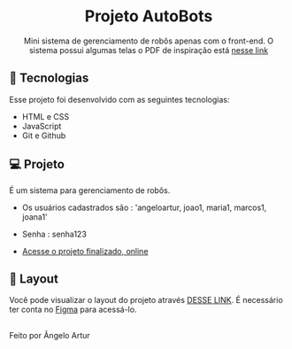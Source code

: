 <h1 align="center"> Projeto AutoBots </h1>

<p align="center">
Mini sistema de gerenciamento de robôs apenas com o front-end. O sistema possui algumas telas o PDF de inspiração está <a href="https://drive.google.com/file/d/1n66OtXvHmpCJWnLDSurDwUpj3IQeLa9R/view?usp=sharing"> nesse link </a> <br/>
</p>



## 🚀 Tecnologias

Esse projeto foi desenvolvido com as seguintes tecnologias:

- HTML e CSS
- JavaScript
- Git e Github

## 💻 Projeto

É um sistema para gerenciamento de robôs. 
- Os usuários cadastrados são : 'angeloartur, joao1, maria1, marcos1, joana1'
- Senha : senha123


- [Acesse o projeto finalizado, online](https://angeloartur.github.io/Projeto-AutoBots/login.html)

## 🔖 Layout

Você pode visualizar o layout do projeto através [DESSE LINK](https://www.figma.com/file/PBG5Tun50nvrdbm5wUi0Wi/Habits-(e)-(Community)?node-id=75%3A128&t=7Cjqd6YMuElh3nbr-1). É necessário ter conta no [Figma](https://figma.com) para acessá-lo.


##
Feito por Ângelo Artur 